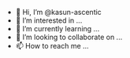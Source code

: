 - 👋 Hi, I’m @kasun-ascentic
- 👀 I’m interested in ...
- 🌱 I’m currently learning ...
- 💞️ I’m looking to collaborate on ...
- 📫 How to reach me ...

<!---
kasun-ascentic/kasun-ascentic is a ✨ special ✨ repository because its `README.md` (this file) appears on your GitHub profile.
You can click the Preview link to take a look at your changes.
--->
